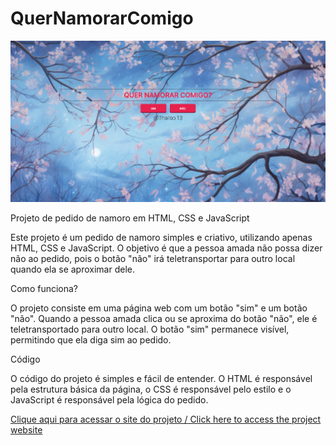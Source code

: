 # QuerNamorarComigo

![preview](img/Readme.png)

Projeto de pedido de namoro em HTML, CSS e JavaScript

Este projeto é um pedido de namoro simples e criativo, utilizando apenas HTML, CSS e JavaScript. O objetivo é que a pessoa amada não possa dizer não ao pedido, pois o botão "não" irá teletransportar para outro local quando ela se aproximar dele.

Como funciona?

O projeto consiste em uma página web com um botão "sim" e um botão "não". Quando a pessoa amada clica ou se aproxima do botão "não", ele é teletransportado para outro local. O botão "sim" permanece visível, permitindo que ela diga sim ao pedido.

Código

O código do projeto é simples e fácil de entender. O HTML é responsável pela estrutura básica da página, o CSS é responsável pelo estilo e o JavaScript é responsável pela lógica do pedido.


[Clique aqui para acessar o site do projeto / Click here to access the project website](https://thailson13.github.io/QuerNamorarComigo)
